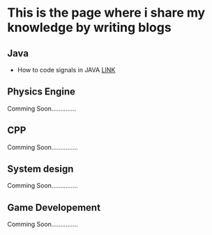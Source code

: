 # This is the page where i share my knowledge by writing blogs

## Java
- How to code signals in JAVA [LINK](\Java\Signals-java.md)

## Physics Engine
Comming Soon..............

## CPP
Comming Soon...............

## System design
Comming Soon...............

## Game Developement
Comming Soon...............